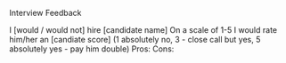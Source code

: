 Interview Feedback

I [would / would not] hire [candidate name]
On a scale of 1-5 I would rate him/her an [candiate score] (1 absolutely no, 3 - close call but yes, 5 absolutely yes - pay him double)
Pros:
Cons:
